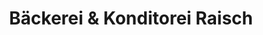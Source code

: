 ---
title: "Bäckerei & Konditorei Raisch"
url: /schoemberg/baeckerei-und-konditorei-raisch/
shop: Bäckerei
---